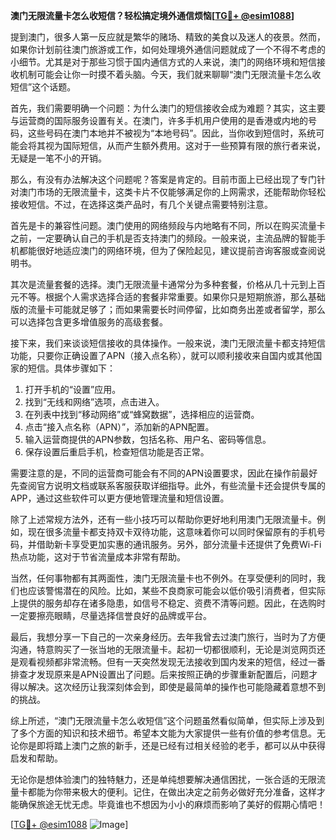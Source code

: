 **澳门无限流量卡怎么收短信？轻松搞定境外通信烦恼[[TG💪+ @esim1088](https://t.me/s/esim1088)]**

提到澳门，很多人第一反应就是繁华的赌场、精致的美食以及迷人的夜景。然而，如果你计划前往澳门旅游或工作，如何处理境外通信问题就成了一个不得不考虑的小细节。尤其是对于那些习惯于国内通信方式的人来说，澳门的网络环境和短信接收机制可能会让你一时摸不着头脑。今天，我们就来聊聊“澳门无限流量卡怎么收短信”这个话题。

首先，我们需要明确一个问题：为什么澳门的短信接收会成为难题？其实，这主要与运营商的国际服务设置有关。在澳门，许多手机用户使用的是香港或内地的号码，这些号码在澳门本地并不被视为“本地号码”。因此，当你收到短信时，系统可能会将其视为国际短信，从而产生额外费用。这对于一些预算有限的旅行者来说，无疑是一笔不小的开销。

那么，有没有办法解决这个问题呢？答案是肯定的。目前市面上已经出现了专门针对澳门市场的无限流量卡，这类卡片不仅能够满足你的上网需求，还能帮助你轻松接收短信。不过，在选择这类产品时，有几个关键点需要特别注意。

首先是卡的兼容性问题。澳门使用的网络频段与内地略有不同，所以在购买流量卡之前，一定要确认自己的手机是否支持澳门的频段。一般来说，主流品牌的智能手机都能很好地适应澳门的网络环境，但为了保险起见，建议提前咨询客服或查阅说明书。

其次是流量套餐的选择。澳门无限流量卡通常分为多种套餐，价格从几十元到上百元不等。根据个人需求选择合适的套餐非常重要。如果你只是短期旅游，那么基础版的流量卡可能就足够了；而如果需要长时间停留，比如商务出差或者留学，那么可以选择包含更多增值服务的高级套餐。

接下来，我们来谈谈短信接收的具体操作。一般来说，澳门无限流量卡都支持短信功能，只要你正确设置了APN（接入点名称），就可以顺利接收来自国内或其他国家的短信。具体步骤如下：

1. 打开手机的“设置”应用。
2. 找到“无线和网络”选项，点击进入。
3. 在列表中找到“移动网络”或“蜂窝数据”，选择相应的运营商。
4. 点击“接入点名称（APN）”，添加新的APN配置。
5. 输入运营商提供的APN参数，包括名称、用户名、密码等信息。
6. 保存设置后重启手机，检查短信功能是否正常。

需要注意的是，不同的运营商可能会有不同的APN设置要求，因此在操作前最好先查阅官方说明文档或联系客服获取详细指导。此外，有些流量卡还会提供专属的APP，通过这些软件可以更方便地管理流量和短信设置。

除了上述常规方法外，还有一些小技巧可以帮助你更好地利用澳门无限流量卡。例如，现在很多流量卡都支持双卡双待功能，这意味着你可以同时保留原有的手机号码，并借助新卡享受更加实惠的通讯服务。另外，部分流量卡还提供了免费Wi-Fi热点功能，这对于节省流量成本非常有帮助。

当然，任何事物都有其两面性，澳门无限流量卡也不例外。在享受便利的同时，我们也应该警惕潜在的风险。比如，某些不良商家可能会以低价吸引消费者，但实际上提供的服务却存在诸多隐患，如信号不稳定、资费不清等问题。因此，在选购时一定要擦亮眼睛，尽量选择信誉良好的品牌或平台。

最后，我想分享一下自己的一次亲身经历。去年我曾去过澳门旅行，当时为了方便沟通，特意购买了一张当地的无限流量卡。起初一切都很顺利，无论是浏览网页还是观看视频都非常流畅。但有一天突然发现无法接收到国内发来的短信，经过一番排查才发现原来是APN设置出了问题。后来按照正确的步骤重新配置后，问题才得以解决。这次经历让我深刻体会到，即使是最简单的操作也可能隐藏着意想不到的挑战。

综上所述，“澳门无限流量卡怎么收短信”这个问题虽然看似简单，但实际上涉及到了多个方面的知识和技术细节。希望本文能为大家提供一些有价值的参考信息。无论你是即将踏上澳门之旅的新手，还是已经有过相关经验的老手，都可以从中获得启发和帮助。

无论你是想体验澳门的独特魅力，还是单纯想要解决通信困扰，一张合适的无限流量卡都能为你带来极大的便利。记住，在做出决定之前务必做好充分准备，这样才能确保旅途无忧无虑。毕竟谁也不想因为小小的麻烦而影响了美好的假期心情吧！

[[TG💪+ @esim1088](https://t.me/s/esim1088) ![Image](https://i.postimg.cc/4NQfJmqS/Snipaste-2025-05-13-00-14-12.png)]